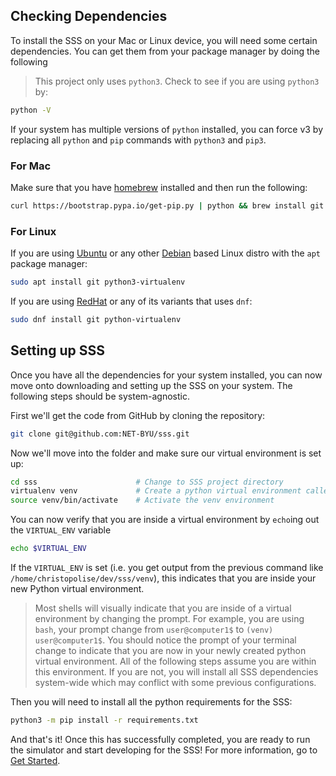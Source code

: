 ## Checking Dependencies

To install the SSS on your Mac or Linux device, you will need some certain dependencies. You can get them from your package manager by doing the following

>This project only uses `python3`. Check to see if you are using `python3` by:
```bash
python -V
```
If your system has multiple versions of `python` installed, you can force v3 by replacing all `python` and `pip` commands with `python3` and `pip3`.

### For Mac
Make sure that you have [homebrew](https://brew.sh/) installed and then run the following:
```bash
curl https://bootstrap.pypa.io/get-pip.py | python && brew install git virtualenv
```

### For Linux
If you are using [Ubuntu](https://ubuntu.com/) or any other [Debian](https://debian.org) based Linux distro with the `apt` package manager:
```bash
sudo apt install git python3-virtualenv
```
If you are using [RedHat](https://redhat.com/) or any of its variants that uses `dnf`:
```bash
sudo dnf install git python-virtualenv
```

## Setting up SSS
Once you have all the dependencies for your system installed, you can now move onto downloading and setting up the SSS on your system. The following steps should be system-agnostic.

First we'll get the code from GitHub by cloning the repository:

```bash
git clone git@github.com:NET-BYU/sss.git
```

Now we'll move into the folder and make sure our virtual environment is set up:

```bash
cd sss                      # Change to SSS project directory
virtualenv venv             # Create a python virtual environment called venv
source venv/bin/activate    # Activate the venv environment
```
You can now verify that you are inside a virtual environment by `echo`ing out the `VIRTUAL_ENV` variable

```bash
echo $VIRTUAL_ENV
```
If the `VIRTUAL_ENV` is set (i.e. you get output from the previous command like `/home/christopolise/dev/sss/venv`), this indicates that you are inside your new Python virtual environment.

>Most shells will visually indicate that you are inside of a virtual environment by changing the prompt. For example, you are using `bash`, your prompt change from `user@computer1$` to `(venv) user@computer1$`. You should notice the prompt of your terminal change to indicate that you are now in your newly created python virtual environment. All of the following steps assume you are within this environment. If you are not, you will install all SSS dependencies system-wide which may conflict with some previous configurations.

Then you will need to install all the python requirements for the SSS:

```bash
python3 -m pip install -r requirements.txt
```

And that's it! Once this has successfully completed, you are ready to run the simulator and start developing for the SSS! For more information, go to [Get Started](../Overview/Get%20started.md).